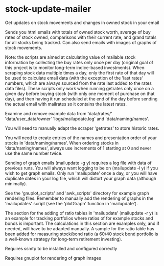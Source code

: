 # stock-update-mailer
Get updates on stock movements and changes in owned stock in your email

Sends you html emails with totals of owned stock worth, average of buy rates of stock owned,
comparisons with their current rate, and grand totals for all stocks being tracked. Can also
send emails with images of graphs of stock movements.

Note: the scripts are aimed at calculating value of mailable stock information by collecting the buy rates
only once per day (original goal of this project is to monitor long-term indice-based investments).
When scraping stock data multiple times a day, only the first rate of that day will be used to calculate
email data (with the exception of the 'last rates' numbers, which are always sourced from the rate last added
to the rates data files). These scripts only work when running getrates only once on a given day before buying stock
(with only one moment of purchase on that day), and then having it run scheduled at the end of the day before
sending the actual email with mailrates so it contains the latest rates.

Examine and remove example data from 'data/rates/' 'data/user_data/owner' 'logs/mailupdate.log' and 'data/naming/names'.

You will need to manually adapt the scraper 'getrates' to store historic rates.

You will need to create entries of the names and presentation order of your stocks in 'data/naming/names'.
When ordering stocks in 'data/naming/names', always use increments of 1 starting at 0 and never use the same number twice.

Sending of graph emails (mailupdate -g y) requires a log file with data of previous runs. You will always want logging to be
on (mailupdate -l y) if you wish to get graph emails. Only run 'mailupdate' once a day, or you will have duplicate dates in 
your log file, which will distort your graph data (although minimally).

See the 'gnuplot_scripts' and 'awk_scripts' directory for example graph rendering files. Remember to manually add the rendering
of graphs in the 'mailupdates' script (see the 'plotGraph' function in 'mailupdate').

The section for the adding of ratio tables in 'mailupdate' (mailupdate -r y) is an example for tracking portfolios where ratios
of for example stocks and bonds is important. The calculations in this section are examples only, and if needed, will have to be
adapted manually. A sample for the ratio table has been added for measuring stock/bond ratio (a 60/40 stock bond portfolio is a
well-known strategy for long-term retirement investing).

Requires ssmtp to be installed and configured correctly

Requires gnuplot for rendering of graph images
